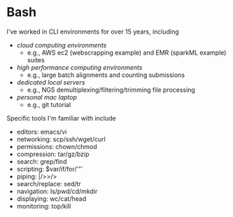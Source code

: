# Bash

I've worked in CLI environments for over 15 years, including

- *cloud computing environments*
  - e.g., AWS ec2 (webscrapping example) and EMR (sparkML example) suites 
- *high performance computing environments*
  - e.g., large batch alignments and counting submissions
- *dedicated local servers*
  - e.g., NGS demultiplexing/filtering/trimming file processing
- *personal mac laptop*
  - e.g., git tutorial

Specific tools I'm familiar with include

- editors: emacs/vi
- networking: scp/ssh/wget/curl
- permissions: chown/chmod
- compression: tar/gz/bzip
- search: grep/find
- scripting: $var/if/for/'"`
- piping: |/>>/>
- search/replace: sed/tr
- navigation: ls/pwd/cd/mkdir
- displaying: wc/cat/head
- monitoring: top/kill
